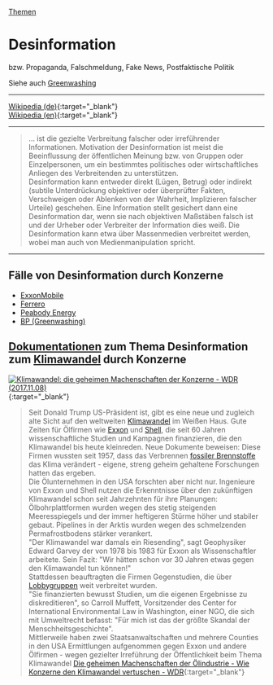 [Themen](../themen.html)   

# Desinformation
bzw. Propaganda, Falschmeldung, Fake News, Postfaktische Politik   

Siehe auch [Greenwashing](../thema/greenwashing.html)   

---

[Wikipedia (de)](https://de.wikipedia.org/wiki/Desinformation){:target="_blank"}   
[Wikipedia (en)](https://en.wikipedia.org/wiki/Disinformation){:target="_blank"}   

---
> ... ist die gezielte Verbreitung falscher oder irreführender Informationen. Motivation der Desinformation ist meist die Beeinflussung der öffentlichen Meinung bzw. von Gruppen oder Einzelpersonen, um ein bestimmtes politisches oder wirtschaftliches Anliegen des Verbreitenden zu unterstützen.   
Desinformation kann entweder direkt (Lügen, Betrug) oder indirekt (subtile Unterdrückung objektiver oder überprüfter Fakten, Verschweigen oder Ablenken von der Wahrheit, Implizieren falscher Urteile) geschehen. Eine Information stellt gesichert dann eine Desinformation dar, wenn sie nach objektiven Maßstäben falsch ist und der Urheber oder Verbreiter der Information dies weiß. Die Desinformation kann etwa über Massenmedien verbreitet werden, wobei man auch von Medienmanipulation spricht.

---

## Fälle von Desinformation durch Konzerne
* [ExxonMobile](../konzerne/exxon-mobil#desinformation)
* [Ferrero](../konzerne/ferrero#desinformation)
* [Peabody Energy](../konzerne/peabody-energy#desinformation)
* [BP (Greenwashing)](../konzerne/bp#greenwashing)

## <a name="klimawandel"/><a name="dokumentation"/>[Dokumentationen](../informationsquellen/dokumentationen.html) zum Thema Desinformation zum [Klimawandel](../thema/klimawandel.html) durch Konzerne

[![Klimawandel: die geheimen Machenschaften der Konzerne - WDR (2017.11.08)](http://img.youtube.com/vi/A15MF8HM-sA/0.jpg)](https://www.youtube.com/watch?v=A15MF8HM-sA "Klimawandel: die geheimen Machenschaften der Konzerne - WDR (2017.11.08)"){:target="_blank"}   
> Seit Donald Trump US-Präsident ist, gibt es eine neue und zugleich alte Sicht auf den weltweiten [Klimawandel](../thema/klimawandel.html) im Weißen Haus. Gute Zeiten für Ölfirmen wie [Exxon](../konzerne/exxon-mobil.html) und [Shell](../konzerne/shell.html), die seit 60 Jahren wissenschaftliche Studien und Kampagnen finanzieren, die den Klimawandel bis heute kleinreden. Neue Dokumente beweisen: Diese Firmen wussten seit 1957, dass das Verbrennen [fossiler Brennstoffe](../thema/oel-kohle-gas.html) das Klima verändert - eigene, streng geheim gehaltene Forschungen hatten das ergeben.   
Die Ölunternehmen in den USA forschten aber nicht nur. Ingenieure von Exxon und Shell nutzen die Erkenntnisse über den zukünftigen Klimawandel schon seit Jahrzehnten für ihre Planungen: Ölbohrplattformen wurden wegen des stetig steigenden Meeresspiegels und der immer heftigeren Stürme höher und stabiler gebaut. Pipelines in der Arktis wurden wegen des schmelzenden Permafrostbodens stärker verankert.   
"Der Klimawandel war damals ein Riesending", sagt Geophysiker Edward Garvey der von 1978 bis 1983 für Exxon als Wissenschaftler arbeitete. Sein Fazit: "Wir hätten schon vor 30 Jahren etwas gegen den Klimawandel tun können!"   
Stattdessen beauftragten die Firmen Gegenstudien, die über [Lobbygruppen](../thema/lobbyismus.html) weit verbreitet wurden.   
"Sie finanzierten bewusst Studien, um die eigenen Ergebnisse zu diskreditieren", so Carroll Muffett, Vorsitzender des Center for International Environmental Law in Washington, einer NGO, die sich mit Umweltrecht befasst: "Für mich ist das der größte Skandal der Menschheitsgeschichte".   
Mittlerweile haben zwei Staatsanwaltschaften und mehrere Counties in den USA Ermittlungen aufgenommen gegen Exxon und andere Ölfirmen - wegen gezielter Irreführung der Öffentlichkeit beim Thema Klimawandel
[Die geheimen Machenschaften der Ölindustrie - Wie Konzerne den Klimawandel vertuschen - WDR](https://programm.ard.de/TV/wdrfernsehen/die-geheimen-machenschaften-der--lindustrie/eid_28111384373580){:target="_blank"}   
